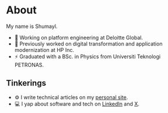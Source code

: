# About
My name is Shumayl.
- 🏢 Working on platform engineering at Deloitte Global.
- 🤖 Previously worked on digital transformation and application modernization at HP Inc.
- ⚡️ Graduated with a BSc. in Physics from Universiti Teknologi PETRONAS.

## Tinkerings
- ⚙️ I write technical articles on my [personal site](https://www.shumayl.site/).
- 💻 I yap about software and tech on [LinkedIn](https://www.linkedin.com/in/shumayl-111/) and [X](https://x.com/Shumayl_).

